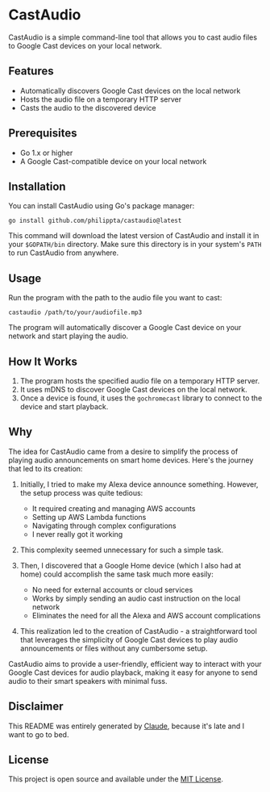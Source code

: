 # CastAudio

CastAudio is a simple command-line tool that allows you to cast audio files to Google Cast devices on your local network.

## Features

- Automatically discovers Google Cast devices on the local network
- Hosts the audio file on a temporary HTTP server
- Casts the audio to the discovered device

## Prerequisites

- Go 1.x or higher
- A Google Cast-compatible device on your local network

## Installation

You can install CastAudio using Go's package manager:

```
go install github.com/philippta/castaudio@latest
```

This command will download the latest version of CastAudio and install it in your `$GOPATH/bin` directory. Make sure this directory is in your system's `PATH` to run CastAudio from anywhere.

## Usage

Run the program with the path to the audio file you want to cast:

```
castaudio /path/to/your/audiofile.mp3
```

The program will automatically discover a Google Cast device on your network and start playing the audio.

## How It Works

1. The program hosts the specified audio file on a temporary HTTP server.
2. It uses mDNS to discover Google Cast devices on the local network.
3. Once a device is found, it uses the `gochromecast` library to connect to the device and start playback.

## Why

The idea for CastAudio came from a desire to simplify the process of playing audio announcements on smart home devices. Here's the journey that led to its creation:

1. Initially, I tried to make my Alexa device announce something. However, the setup process was quite tedious:
   - It required creating and managing AWS accounts
   - Setting up AWS Lambda functions
   - Navigating through complex configurations
   - I never really got it working

2. This complexity seemed unnecessary for such a simple task.

3. Then, I discovered that a Google Home device (which I also had at home) could accomplish the same task much more easily:
   - No need for external accounts or cloud services
   - Works by simply sending an audio cast instruction on the local network
   - Eliminates the need for all the Alexa and AWS account complications

4. This realization led to the creation of CastAudio - a straightforward tool that leverages the simplicity of Google Cast devices to play audio announcements or files without any cumbersome setup.

CastAudio aims to provide a user-friendly, efficient way to interact with your Google Cast devices for audio playback, making it easy for anyone to send audio to their smart speakers with minimal fuss.

## Disclaimer

This README was entirely generated by [Claude](https://claude.ai), because it's late and I want to go to bed.

## License

This project is open source and available under the [MIT License](https://github.com/philippta/castaudio/blob/master/LICENSE).


